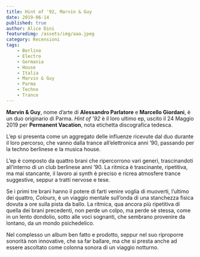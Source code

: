 ```yaml
---
title: Hint of '92, Marvin & Guy
date: 2019-06-14
published: true
author: Alice Dini
featuredimg: /assets/img/aaa.jpeg
category: Recensioni
tags:
    - Berlino
    - Electro
    - Germania
    - House
    - Italia
    - Marvin & Guy
    - Parma
    - Techno
    - Trance
---
```

**Marvin & Guy**, nome d’arte di **Alessandro Parlatore** e **Marcello Giordani**, è un duo originario di Parma. *Hint of ’92* è il loro ultimo ep, uscito il 24 Maggio 2019 per **Permanent Vacation**, nota etichetta discografica tedesca.

L’ep si presenta come un aggregato delle influenze ricevute dal duo durante il loro percorso, che vanno dalla trance all’elettronica anni ’90, passando per la techno berlinese e la musica house.

L’ep è composto da quattro brani che ripercorrono vari generi, trascinandoti all’interno di un club berlinese anni ’90. La ritmica è trascinante, ripetitiva, ma mai stancante, il lavoro ai synth è preciso e ricrea atmosfere trance suggestive, seppur a tratti nervose e tese.

Se i primi tre brani hanno il potere di farti venire voglia di muoverti, l’ultimo dei quattro, *Colours*, è un viaggio mentale sull’onda di una stanchezza fisica dovuta a ore sulla pista da ballo. La ritmica, qua ancora più ripetitiva di quella dei brani precedenti, non perde un colpo, ma perde sè stessa, come in un lento dondolio, sotto alle voci sognanti, che sembrano provenire da lontano, da un mondo psichedelico.

Nel complesso un album ben fatto e prodotto, seppur nel suo riproporre sonorità non innovative, che sa far ballare, ma che si presta anche ad essere ascoltato come colonna sonora di un viaggio notturno.
